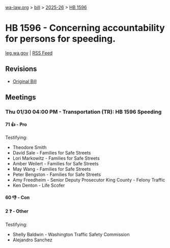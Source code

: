 [wa-law.org](/) > [bill](/bill/) > [2025-26](/bill/2025-26/) > [HB 1596](/bill/2025-26/hb/1596/)

# HB 1596 - Concerning accountability for persons for speeding.
[leg.wa.gov](https://app.leg.wa.gov/billsummary?BillNumber=1596&Year=2025&Initiative=false) | [RSS Feed](./rss.xml)

## Revisions
* [Original Bill](1/)

## Meetings
### Thu 01/30 04:00 PM - Transportation (TR): HB 1596 Speeding
#### 71 👍 - Pro
Testifying:
* Theodore Smith
* David Sale - Families for Safe Streets
* Lori Markowitz - Families for Safe Streets
* Amber Weilert - Families for Safe Streets
* May Wang - Families for Safe Streets
* Peter Bengston - Families for Safe Streets
* Amy Freedheim - Senior Deputy Prosecutor King County - Felony Traffic
* Ken Denton - Life Scofer

#### 60 👎 - Con

#### 2 ❓ - Other
Testifying:
* Shelly Baldwin - Washington Traffic Safety Commission
* Alejandro Sanchez
